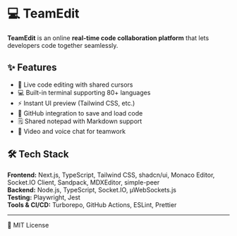 # 💻 TeamEdit

**TeamEdit** is an online **real-time code collaboration platform** that lets developers code together seamlessly.

## ✨ Features
- 📝 Live code editing with shared cursors  
- 💻 Built-in terminal supporting 80+ languages  
- ⚡ Instant UI preview (Tailwind CSS, etc.)  
- 📁 GitHub integration to save and load code  
- 🗒️ Shared notepad with Markdown support  
- 🎥 Video and voice chat for teamwork  



## 🛠 Tech Stack
**Frontend:** Next.js, TypeScript, Tailwind CSS, shadcn/ui, Monaco Editor, Socket.IO Client, Sandpack, MDXEditor, simple-peer  
**Backend:** Node.js, TypeScript, Socket.IO, µWebSockets.js  
**Testing:** Playwright, Jest  
**Tools & CI/CD:** Turborepo, GitHub Actions, ESLint, Prettier  

---

📜 MIT License
